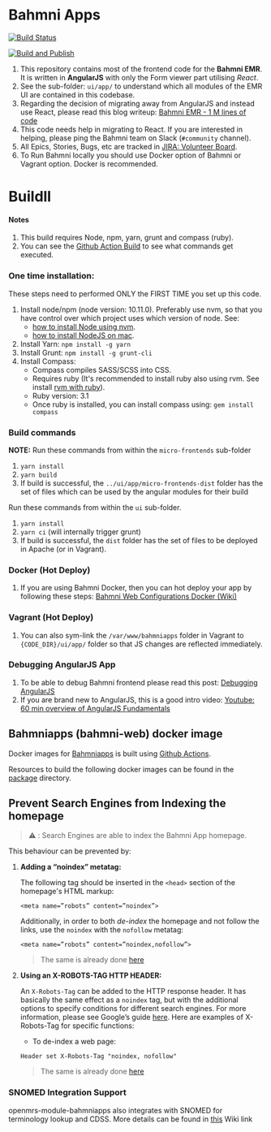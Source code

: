 # Bahmni Apps

[![Build Status](https://travis-ci.org/Bahmni/openmrs-module-bahmniapps.svg?branch=master)](https://travis-ci.org/Bahmni/openmrs-module-bahmniapps)

[![Build and Publish](https://github.com/Bahmni/openmrs-module-bahmniapps/actions/workflows/build_publish.yml/badge.svg)](https://github.com/Bahmni/openmrs-module-bahmniapps/actions/workflows/build_publish.yml)

1. This repository contains most of the frontend code for the **Bahmni EMR**. It is written in **AngularJS** with
   only the Form viewer part utilising _React_.
2. See the sub-folder: `ui/app/` to understand which all modules of the EMR UI are contained in this codebase.
3. Regarding the decision of migrating away from AngularJS and instead use React, please read this
   blog writeup: [Bahmni EMR - 1 M lines of code](https://medium.com/bahmni-blog/bahmni-emr-1million-lines-of-open-source-code-87e610e9a4ec)
4. This code needs help in migrating to React. If you are interested in helping, please ping the
   Bahmni team on Slack (`#community` channel).
5. All Epics, Stories, Bugs, etc are tracked in [JIRA: Volunteer Board](https://bahmni.atlassian.net/secure/RapidBoard.jspa?rapidView=25&projectKey=BAH&quickFilter=66).
6. To Run Bahmni locally you should use Docker option of Bahmni or Vagrant option. Docker is recommended.

# Buildll

#### Notes
1. This build requires Node, npm, yarn, grunt and compass (ruby).
2. You can see the [Github Action Build](https://github.com/Bahmni/openmrs-module-bahmniapps/actions/workflows/build_publish.yml) to see what commands get executed.

### One time installation:

These steps need to performed ONLY the FIRST TIME you set up this code.

1. Install node/npm (node version: 10.11.0). Preferably use nvm, so that you have control over which project uses which version of node. See:
   - [how to install Node using nvm](https://github.com/nvm-sh/nvm).
   - [how to install NodeJS on mac](https://www.newline.co/@Adele/how-to-install-nodejs-and-npm-on-macos--22782681).
2. Install Yarn: `npm install -g yarn`
3. Install Grunt: `npm install -g grunt-cli`
4. Install Compass:
   - Compass compiles SASS/SCSS into CSS.
   - Requires ruby (It's recommended to install ruby also using rvm. See install [rvm with ruby](https://stackify.com/rvm-how-to-get-started-and-manage-your-ruby-installations/)).
   - Ruby version: 3.1
   - Once ruby is installed, you can install compass using: `gem install compass`

### Build commands

**NOTE:**
Run these commands from within the `micro-frontends` sub-folder
1. `yarn install`
2. `yarn build`
3. If build is successful, the `../ui/app/micro-frontends-dist` folder has the set of files which can be used by the angular modules for their build

Run these commands from within the `ui` sub-folder.

1. `yarn install`
2. `yarn ci` (will internally trigger grunt)
3. If build is successful, the `dist` folder has the set of files to be deployed in Apache (or in Vagrant).

### Docker (Hot Deploy)

1. If you are using Bahmni Docker, then you can hot deploy your app by following these steps: [Bahmni Web Configurations Docker (Wiki)](https://bahmni.atlassian.net/wiki/spaces/BAH/pages/3117449349/Bahmni-Web+Configurations+docker)

### Vagrant (Hot Deploy)

1. You can also sym-link the `/var/www/bahmniapps` folder in Vagrant to `{CODE_DIR}/ui/app/` folder so that JS changes are reflected immediately.


### Debugging AngularJS App

1. To be able to debug Bahmni frontend please read this post: [Debugging AngularJS](https://www.newline.co/ng-book/p/Debugging-AngularJS/)
2. If you are brand new to AngularJS, this is a good intro video: [Youtube: 60 min overview of AngularJS Fundamentals](http://www.youtube.com/watch?v=i9MHigUZKEM)

## Bahmniapps (bahmni-web) docker image

Docker images for [Bahmniapps](https://hub.docker.com/r/bahmni/bahmni-web/tags) is built using [Github Actions](/.github/workflows).

Resources to build the following docker images can be found in the [package](/package) directory.

## Prevent Search Engines from Indexing the homepage


>⚠️ : Search Engines are able to index the Bahmni App homepage. 

This behaviour can be prevented by:

1. **Adding a “noindex” metatag:**

   The following tag should be inserted in the `<head>` section of the homepage's HTML markup:

   ```
   <meta name=”robots” content=”noindex”>
   ```

   Additionally, in order to both _de-index_ the homepage and not follow the links, use the `noindex` with the `nofollow` metatag:

   ```
   <meta name=”robots” content=”noindex,nofollow”>
   ```

   > The same is already done [here](https://github.com/Bahmni/openmrs-module-bahmniapps/blob/master/package/docker/index.html#L5)
   >
2. **Using an X-ROBOTS-TAG HTTP HEADER:**

   An `X-Robots-Tag` can be added to the HTTP response header. It has basically the same effect as a `noindex` tag, but with the additional options to specify conditions for different search engines. For more information, please see Google’s guide [here](https://developers.google.com/search/docs/advanced/robots/robots_meta_tag). Here are examples of X-Robots-Tag for specific functions:

   - To de-index a web page:

   ```
   Header set X-Robots-Tag "noindex, nofollow"
   ```

   > The same is already done [here](https://github.com/Bahmni/openmrs-module-bahmniapps/blob/master/package/docker/httpd.conf#L32)
   >

### SNOMED Integration Support

openmrs-module-bahmniapps also integrates with SNOMED for terminology lookup and CDSS. More details can be found in [this](https://bahmni.atlassian.net/wiki/spaces/BAH/pages/3132686337/SNOMED+FHIR+Terminology+Server+Integration+with+Bahmni) Wiki link
